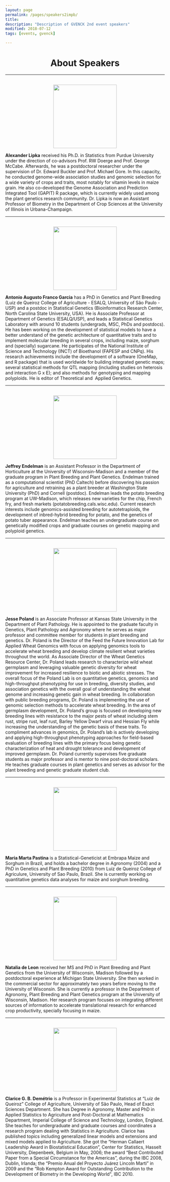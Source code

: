 ```yaml
---
layout: page
permalink: /pages/speakers2impb/
title: 
description: "Description of GVENCK 2nd event speakers"
modified: 2018-07-12
tags: [events, gvenck]

---
```


<center><h1>About Speakers</h1>
</center>
  
<center><hr></center>
<br>
<center><img src="../images/speakers-2impb/lipka.jpg" height="200"></center>

**Alexander Lipka** received his Ph.D. in Statistics from Purdue University under the direction of co-advisors Prof. RW Doerge and Prof. George McCabe. Afterwards, he was a postdoctoral researcher under the supervision of Dr. Edward Buckler and Prof. Michael Gore. In this capacity, he conducted genome-wide association studies and genomic selection for a wide variety of crops and traits, most notably for vitamin levels in maize grain. He also co-developed the Genome Association and Prediction Integrated Tool (GAPIT) R package, which is currently widely used among the plant genetics research community. Dr. Lipka is now an Assistant Professor of Biometry in the Department of Crop Sciences at the University of Illinois in Urbana-Champaign. 

<center><hr></center>
<br>
<center><img src="../images/speakers-2impb/augusto.jpg" height="200"></center>

**Antonio Augusto Franco Garcia** has a PhD in Genetics and Plant Breeding (Luiz de Queiroz College of Agriculture - ESALQ, University of São Paulo - USP) and a postdoc in Statistical Genetics (Bioinformatics Research Center, North Carolina State University, USA). He is Associate Professor at Department of Genetics (ESALQ/USP), and leads a Statistical Genetics Laboratory with around 10 students (undergrads, MSC, PhDs and postdocs). He has been working on the development of statistical models to have a better understand of the genetic architecture of quantitative traits and to implement molecular breeding in several crops, including maize, sorghum and (specially) sugarcane. He participates of the National Institute of Science and Technology (INCT) of Bioethanol (FAPESP and CNPq). His research achievements include the development of a software (OneMap, and R package) that is used worldwide for building integrated genetic maps; several statistical methods for QTL mapping (including studies on heterosis and interaction G x E); and also methods for genotyping and mapping polyploids. He is editor of Theoretical and  Applied Genetics.

<center><hr></center>
<br>
<center><img src="../images/speakers-2impb/endelman.jpg" height="200"></center>

**Jeffrey Endelman** is an Assistant Professor in the Department of Horticulture at the University of Wisconsin-Madison and a member of the graduate program in Plant Breeding and Plant Genetics. Endelman trained as a computational scientist (PhD Caltech) before discovering his passion for agriculture and retraining as a plant breeder at Washington State University (PhD) and Cornell (postdoc). Endelman leads the potato breeding program at UW-Madison, which releases new varieties for the chip, French fry, and fresh markets (potatobreeding.cals.wisc.edu). Current research interests include genomics-assisted breeding for autotetraploids, the development of inbred-hybrid breeding for potato, and the genetics of potato tuber appearance. Endelman teaches an undergraduate course on genetically modified crops and graduate courses on genetic mapping and polyploid genetics. 

<center><hr></center>
<br>
<center><img src="../images/speakers-2impb/poland.jpg" height="200"></center>

**Jesse Poland** is an Associate Professor at Kansas State University in the Department of Plant Pathology. He is appointed to the graduate faculty in Genetics, Plant Pathology and Agronomy where he serves as major professor and committee member for students in plant breeding and genetics. Dr. Poland is the Director of the Feed the Future Innovation Lab for Applied Wheat Genomics with focus on applying genomics tools to accelerate wheat breeding and develop climate resilient wheat varieties throughout the world. As Associate Director of the Wheat Genetics Resource Center, Dr. Poland leads research to characterize wild wheat germplasm and leveraging valuable genetic diversity for wheat improvement for increased resilience to biotic and abiotic stresses. The overall focus of the Poland Lab is on quantitative genetics, genomics and high-throughput phenotyping for use in breeding, diversity studies, and association genetics with the overall goal of understanding the wheat genome and increasing genetic gain in wheat breeding. In collaboration with public breeding programs, Dr. Poland is implementing the use of genomic selection methods to accelerate wheat breeding. In the area of germplasm development, Dr. Poland’s group is focused on developing new breeding lines with resistance to the major pests of wheat including stem rust, stripe rust, leaf rust, Barley Yellow Dwarf virus and Hessian Fly while increasing the understanding of the genetic basis of these traits. To compliment advances in genomics, Dr. Poland’s lab is actively developing and applying high-throughput phenotyping approaches for field-based evaluation of breeding lines with the primary focus being genetic characterization of heat and drought tolerance and development of improved germplasm. Dr. Poland currently supervises five graduate students as major professor and is mentor to nine post-doctoral scholars. He teaches graduate courses in plant genetics and serves as advisor for the plant breeding and genetic graduate student club. 

<center><hr></center>
<br>
<center><img src="../images/speakers-2impb/mariamarta.jpg" height="200"></center>

**Maria Marta Pastina** is a Statistical-Geneticist at Embrapa Maize and Sorghum in Brazil, and holds a bachelor degree in Agronomy (2004) and a PhD in Genetics and Plant Breeding (2010) from Luiz de Queiroz College of Agriculure, University of Sao Paulo, Brazil. She is currently working on quantitative genetics data analyses for maize and sorghum breeding. 

<center><hr></center>
<br>
<center><img src="../images/speakers-2impb/natalia.jpg" height="200"></center>

**Natalia de Leon** received her MS and PhD in Plant Breeding and Plant Genetics from the University of Wisconsin, Madison followed by a postdoctoral experience at Michigan State University. She then worked in the commercial sector for approximately two years before moving to the University of Wisconsin. She is currently a professor in the Department of Agronomy, Plant Breeding and Plant Genetics program at the University of Wisconsin, Madison. Her research program focuses on integrating different sources of information to accelerate translational research for enhanced crop productivity, specially focusing in maize. 

<center><hr></center>
<br>
<center><img src="../images/speakers-2impb/clarice.jpg" height="200"></center>

**Clarice G. B. Demétrio** is a Professor in Experimental Statistics at “Luiz de Queiroz” College of Agriculture, University of São Paulo, Head of Exact Sciences Department. 
She has Degree in Agronomy, Master and PhD in Applied Statistics to Agriculture and Post-Doctoral at Mathematics Department, Imperial College of Science and Technology, London, England. 
She teaches for undergraduate and graduate courses and coordinates a research program dealing with Statistics in Agriculture. Clarice has published topics including generalized linear models and extensions and mixed models applied to Agriculture.
She got the “Herman Callaert Leadership Award in Biostatistical Education”, Center for Statistics, Hasselt University, Diepenbeek, Belgium in May, 2006; the award “Best Contributed Paper from a Special Circumstance for the Americas”, during the IBC 2008, Dublin, Irlanda; the “Premio Anual del Proyecto Juárez Lincoln Marti” in 2009 and the “Rob Kempton Award for Outstanding Contribution to the Development of Biometry in the Developing World", IBC 2010.

